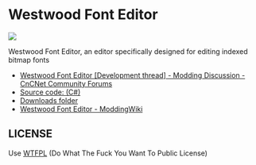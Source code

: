 # Westwood Font Editor

![](https://www.wtfpl.net/wp-content/uploads/2012/12/wtfpl-badge-4.png)

Westwood Font Editor, an editor specifically designed for editing indexed bitmap fonts

- [Westwood Font Editor [Development thread] - Modding Discussion - CnCNet Community Forums](https://forums.cncnet.org/topic/5928-westwood-font-editor-development-thread/)
- [Source code: (C#)](http://nyerguds.arsaneus-design.com/project_stuff/2016/WWFontEditor/dev/)
- [Downloads folder](http://nyerguds.arsaneus-design.com/project_stuff/2016/WWFontEditor/dev/)
- [Westwood Font Editor - ModdingWiki](https://moddingwiki.shikadi.net/wiki/Westwood_Font_Editor)


## LICENSE

Use [WTFPL](LICENSE.txt) (Do What The Fuck You Want To Public License)
